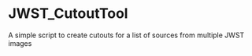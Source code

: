 # JWST_CutoutTool
A simple script to create cutouts for a list of sources from multiple JWST images
